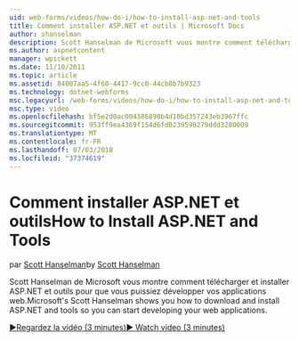 ```yaml
---
uid: web-forms/videos/how-do-i/how-to-install-asp-net-and-tools
title: Comment installer ASP.NET et outils | Microsoft Docs
author: shanselman
description: Scott Hanselman de Microsoft vous montre comment télécharger et installer ASP.NET et outils pour que vous puissiez développer vos applications web.
ms.author: aspnetcontent
manager: wpickett
ms.date: 11/10/2011
ms.topic: article
ms.assetid: 84007aa5-4f60-4417-9cc0-44cb8b7b9323
ms.technology: dotnet-webforms
msc.legacyurl: /web-forms/videos/how-do-i/how-to-install-asp-net-and-tools
msc.type: video
ms.openlocfilehash: bf5e2d0ac004386890b4d10bd357243eb3967ffc
ms.sourcegitcommit: 953ff9ea4369f154d6fd0239599279ddd3280009
ms.translationtype: MT
ms.contentlocale: fr-FR
ms.lasthandoff: 07/03/2018
ms.locfileid: "37374619"
---
```

<a name="how-to-install-aspnet-and-tools"></a><span data-ttu-id="8d281-103">Comment installer ASP.NET et outils</span><span class="sxs-lookup"><span data-stu-id="8d281-103">How to Install ASP.NET and Tools</span></span>
====================
<span data-ttu-id="8d281-104">par [Scott Hanselman](https://github.com/shanselman)</span><span class="sxs-lookup"><span data-stu-id="8d281-104">by [Scott Hanselman](https://github.com/shanselman)</span></span>

<span data-ttu-id="8d281-105">Scott Hanselman de Microsoft vous montre comment télécharger et installer ASP.NET et outils pour que vous puissiez développer vos applications web.</span><span class="sxs-lookup"><span data-stu-id="8d281-105">Microsoft's Scott Hanselman shows you how to download and install ASP.NET and tools so you can start developing your web applications.</span></span>

[<span data-ttu-id="8d281-106">&#9654;Regardez la vidéo (3 minutes)</span><span class="sxs-lookup"><span data-stu-id="8d281-106">&#9654; Watch video (3 minutes)</span></span>](https://channel9.msdn.com/Blogs/ASP-NET-Site-Videos/how-to-install-asp-net-and-tools)
